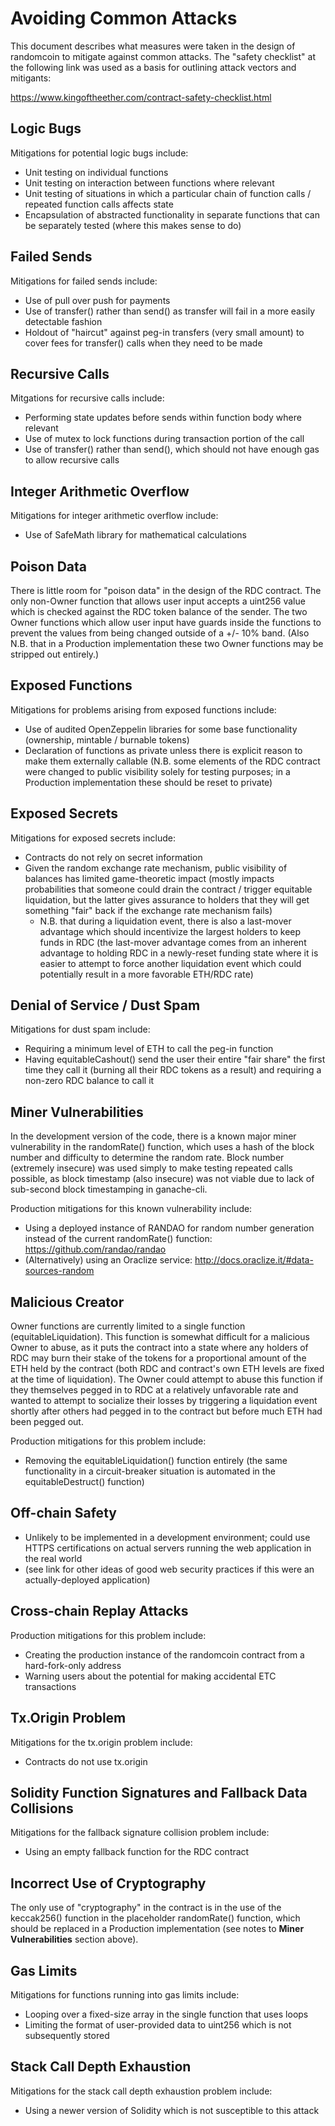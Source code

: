 # Avoiding Common Attacks

This document describes what measures were taken in the design of randomcoin to mitigate against common attacks.  The "safety checklist" at the following link was used as a basis for outlining attack vectors and mitigants:

https://www.kingoftheether.com/contract-safety-checklist.html

## Logic Bugs

Mitigations for potential logic bugs include:
* Unit testing on individual functions
* Unit testing on interaction between functions where relevant
* Unit testing of situations in which a particular chain of function calls / repeated function calls affects state
* Encapsulation of abstracted functionality in separate functions that can be separately tested (where this makes sense to do)

## Failed Sends

Mitigations for failed sends include:
* Use of pull over push for payments
* Use of transfer() rather than send() as transfer will fail in a more easily detectable fashion
* Holdout of "haircut" against peg-in transfers (very small amount) to cover fees for transfer() calls when they need to be made

## Recursive Calls

Mitgations for recursive calls include:
* Performing state updates before sends within function body where relevant
* Use of mutex to lock functions during transaction portion of the call
* Use of transfer() rather than send(), which should not have enough gas to allow recursive calls

## Integer Arithmetic Overflow

Mitigations for integer arithmetic overflow include:
* Use of SafeMath library for mathematical calculations

## Poison Data

There is little room for "poison data" in the design of the RDC contract.  The only non-Owner function that allows user input accepts a uint256 value which is checked against the RDC token balance of the sender.  The two Owner functions which allow user input have guards inside the functions to prevent the values from being changed outside of a +/- 10% band.  (Also N.B. that in a Production implementation these two Owner functions may be stripped out entirely.)

## Exposed Functions

Mitigations for problems arising from exposed functions include:
* Use of audited OpenZeppelin libraries for some base functionality (ownership, mintable / burnable tokens)
* Declaration of functions as private unless there is explicit reason to make them externally callable (N.B. some elements of the RDC contract were changed to public visibility solely for testing purposes; in a Production implementation these should be reset to private)

## Exposed Secrets

Mitigations for exposed secrets include:
* Contracts do not rely on secret information
* Given the random exchange rate mechanism, public visibility of balances has limited game-theoretic impact (mostly impacts probabilities that someone could drain the contract / trigger equitable liquidation, but the latter gives assurance to holders that they will get something "fair" back if the exchange rate mechanism fails)
    * N.B. that during a liquidation event, there is also a last-mover advantage which should incentivize the largest holders to keep funds in RDC (the last-mover advantage comes from an inherent advantage to holding RDC in a newly-reset funding state where it is easier to attempt to force another liquidation event which could potentially result in a more favorable ETH/RDC rate)

## Denial of Service / Dust Spam

Mitigations for dust spam include:
* Requiring a minimum level of ETH to call the peg-in function
* Having equitableCashout() send the user their entire "fair share" the first time they call it (burning all their RDC tokens as a result) and requiring a non-zero RDC balance to call it

## Miner Vulnerabilities

In the development version of the code, there is a known major miner vulnerability in the randomRate() function, which uses a hash of the block number and difficulty to determine the random rate.  Block number (extremely insecure) was used simply to make testing repeated calls possible, as block timestamp (also insecure) was not viable due to lack of sub-second block timestamping in ganache-cli.

Production mitigations for this known vulnerability include:
* Using a deployed instance of RANDAO for random number generation instead of the current randomRate() function: https://github.com/randao/randao
* (Alternatively) using an Oraclize service: http://docs.oraclize.it/#data-sources-random

## Malicious Creator

Owner functions are currently limited to a single function (equitableLiquidation).  This function is somewhat difficult for a malicious Owner to abuse, as it puts the contract into a state where any holders of RDC may burn their stake of the tokens for a proportional amount of the ETH held by the contract (both RDC and contract's own ETH levels are fixed at the time of liquidation).  The Owner could attempt to abuse this function if they themselves pegged in to RDC at a relatively unfavorable rate and wanted to attempt to socialize their losses by triggering a liquidation event shortly after others had pegged in to the contract but before much ETH had been pegged out.

Production mitigations for this problem include:
* Removing the equitableLiquidation() function entirely (the same functionality in a circuit-breaker situation is automated in the equitableDestruct() function)

## Off-chain Safety

* Unlikely to be implemented in a development environment; could use HTTPS certifications on actual servers running the web application in the real world
* (see link for other ideas of good web security practices if this were an actually-deployed application)

## Cross-chain Replay Attacks

Production mitigations for this problem include:
* Creating the production instance of the randomcoin contract from a hard-fork-only address
* Warning users about the potential for making accidental ETC transactions

## Tx.Origin Problem

Mitigations for the tx.origin problem include:
* Contracts do not use tx.origin

## Solidity Function Signatures and Fallback Data Collisions

Mitigations for the fallback signature collision problem include:
* Using an empty fallback function for the RDC contract

## Incorrect Use of Cryptography

The only use of "cryptography" in the contract is in the use of the keccak256() function in the placeholder randomRate() function, which should be replaced in a Production implementation (see notes to **Miner Vulnerabilities** section above).

## Gas Limits

Mitigations for functions running into gas limits include:
* Looping over a fixed-size array in the single function that uses loops
* Limiting the format of user-provided data to uint256 which is not subsequently stored

## Stack Call Depth Exhaustion

Mitigations for the stack call depth exhaustion problem include:
* Using a newer version of Solidity which is not susceptible to this attack
